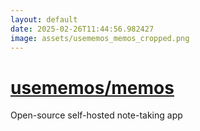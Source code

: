 ```yaml
---
layout: default
date: 2025-02-26T11:44:56.982427
image: assets/usememos_memos_cropped.png
---
```


# [usememos/memos](https://github.com/usememos/memos)

Open-source self-hosted note-taking app

